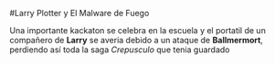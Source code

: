 #Larry Plotter y El Malware de Fuego

Una importante kackaton se celebra en la escuela y el portatil de un compañero de **Larry** 
se averia debido a un ataque de **Ballmermort**, perdiendo así toda la saga *Crepusculo* que 
tenia guardado
